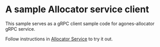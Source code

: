 # A sample Allocator service client

This sample serves as a gRPC client sample code for agones-allocator gRPC service.

Follow instructions in [Allocator Service](https://agones.dev/site/docs/advanced/allocator-service) to try it out.